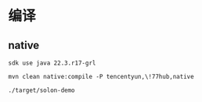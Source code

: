 
# 编译

## native
```shell
sdk use java 22.3.r17-grl

mvn clean native:compile -P tencentyun,\!77hub,native

./target/solon-demo 
```